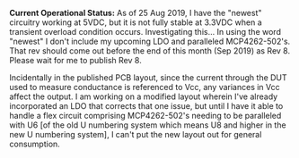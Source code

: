 **Current Operational Status:** As of 25 Aug 2019, I have the "newest" circuitry working at 5VDC, but it is not fully stable at 3.3VDC when a transient overload condition occurs.   Investigating this...
In using the word "newest" I don't include my upcoming LDO and paralleled MCP4262-502's.  That rev should come out before the end of this month (Sep 2019) as Rev 8.  Please wait for me to publish Rev 8.


Incidentally in the published PCB layout, since the current through the DUT used to measure conductance is referenced to Vcc, any variances in Vcc affect the output.  I am working on a modified layout wherein I've already incorporated an LDO that corrects that one issue, but until I have it able to handle a flex circuit comprising MCP4262-502's needing to be paralleled with U6 [of the old U numbering system which means U8 and higher in the new U numbering system], I can't put the new layout out for general consumption.
